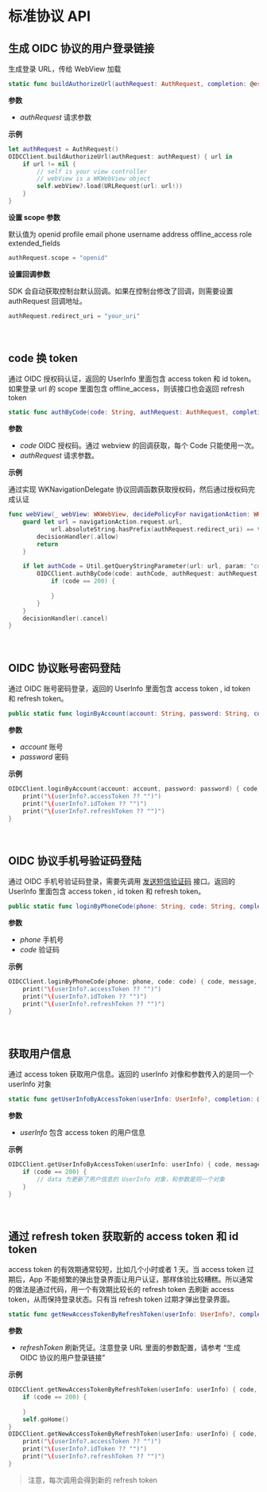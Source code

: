 # 标准协议 API

<LastUpdated/>

## 生成 OIDC 协议的用户登录链接

生成登录 URL，传给 WebView 加载

```swift
static func buildAuthorizeUrl(authRequest: AuthRequest, completion: @escaping (URL?) -> Void)
```

**参数**
* *authRequest* 请求参数

**示例**

```swift
let authRequest = AuthRequest()
OIDCClient.buildAuthorizeUrl(authRequest: authRequest) { url in
    if url != nil {
        // self is your view controller
        // webView is a WKWebView object
        self.webView?.load(URLRequest(url: url!))
    }
}
```

**设置 scope 参数**

默认值为 openid profile email phone username address offline_access role extended_fields

```swift
authRequest.scope = "openid"
```

**设置回调参数**

SDK 会自动获取控制台默认回调。如果在控制台修改了回调，则需要设置 authRequest 回调地址。

```swift
authRequest.redirect_uri = "your_uri"
```

<br>

## code 换 token

通过 OIDC 授权码认证，返回的 UserInfo 里面包含 access token 和 id token。如果登录 url 的 scope 里面包含 offline_access，则该接口也会返回 refresh token

```swift
static func authByCode(code: String, authRequest: AuthRequest, completion: @escaping(Int, String?, UserInfo?) -> Void)
```

**参数**

* *code* OIDC 授权码。通过 webview 的回调获取，每个 Code 只能使用一次。
* *authRequest* 请求参数。

**示例**

通过实现 WKNavigationDelegate 协议回调函数获取授权码，然后通过授权码完成认证

```swift
func webView(_ webView: WKWebView, decidePolicyFor navigationAction: WKNavigationAction, decisionHandler: @escaping (WKNavigationActionPolicy) -> Void) {
    guard let url = navigationAction.request.url,
            url.absoluteString.hasPrefix(authRequest.redirect_uri) == true else {
        decisionHandler(.allow)
        return
    }
    
    if let authCode = Util.getQueryStringParameter(url: url, param: "code") {
        OIDCClient.authByCode(code: authCode, authRequest: authRequest) { code, message, userInfo in
            if (code == 200) {
                
            }
        }
    }
    decisionHandler(.cancel)
}
```

<br>

## OIDC 协议账号密码登陆

通过 OIDC 账号密码登录，返回的 UserInfo 里面包含 access token , id token 和 refresh token。

```swift
public static func loginByAccount(account: String, password: String, completion: @escaping(Int, String?, UserInfo?) -> Void)
```

**参数**

* *account* 账号
* *password* 密码

**示例**

```swift
OIDCClient.loginByAccount(account: account, password: password) { code,  message,  userInfo in
    print("\(userInfo?.accessToken ?? "")")
    print("\(userInfo?.idToken ?? "")")
    print("\(userInfo?.refreshToken ?? "")")
}
```

<br>

## OIDC 协议手机号验证码登陆

通过 OIDC 手机号验证码登录，需要先调用 [发送短信验证码](reference-new/mobile/sdk-for-ios/authentication/#发送短信验证码) 接口。返回的 UserInfo 里面包含 access token , id token 和 refresh token。

```swift
public static func loginByPhoneCode(phone: String, code: String, completion: @escaping(Int, String?, UserInfo?) -> Void)
```

**参数**

* *phone* 手机号
* *code* 验证码

**示例**

```swift
OIDCClient.loginByPhoneCode(phone: phone, code: code) { code, message, userInfo in
    print("\(userInfo?.accessToken ?? "")")
    print("\(userInfo?.idToken ?? "")")
    print("\(userInfo?.refreshToken ?? "")")
}
```

<br>

## 获取用户信息

通过 access token 获取用户信息。返回的 userInfo 对像和参数传入的是同一个 userInfo 对象

```swift
static func getUserInfoByAccessToken(userInfo: UserInfo?, completion: @escaping(Int, String?, UserInfo?) -> Void)
```

**参数**

* *userInfo* 包含 access token 的用户信息

**示例**

```swift
OIDCClient.getUserInfoByAccessToken(userInfo: userInfo) { code, message, data in
    if (code == 200) {
        // data 为更新了用户信息的 UserInfo 对象，和参数是同一个对象
    }
}
```

<br>

## 通过 refresh token 获取新的 access token 和 id token

access token 的有效期通常较短，比如几个小时或者 1 天。当 access token 过期后，App 不能频繁的弹出登录界面让用户认证，那样体验比较糟糕。所以通常的做法是通过代码，用一个有效期比较长的 refresh token 去刷新 access token，从而保持登录状态。只有当 refresh token 过期才弹出登录界面。

```swift
static func getNewAccessTokenByRefreshToken(userInfo: UserInfo?, completion: @escaping(Int, String?, UserInfo?) -> Void)
```

**参数**

* *refreshToken* 刷新凭证。注意登录 URL 里面的参数配置，请参考 “生成 OIDC 协议的用户登录链接”

**示例**

```swift
OIDCClient.getNewAccessTokenByRefreshToken(userInfo: userInfo) { code, message, userInfo in
    if (code == 200) {
        
    }
    self.goHome()
}
OIDCClient.getNewAccessTokenByRefreshToken(userInfo: userInfo) { code, message, userInfo in
    print("\(userInfo?.accessToken ?? "")")
    print("\(userInfo?.idToken ?? "")")
    print("\(userInfo?.refreshToken ?? "")")
}
```

>注意，每次调用会得到新的 refresh token

<br>

